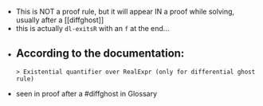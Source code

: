 - This is NOT a proof rule, but it will appear IN a proof while solving, usually after a [[diffghost]]
- this is actually `dl-exitsR` with an `f` at the end...
- According to the documentation:
	-
	  > Existential quantifier over RealExpr (only for differential ghost rule)  
- seen in proof after a #diffghost in Glossary
